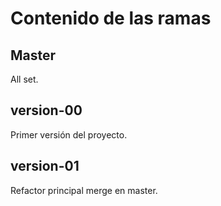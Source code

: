 # Contenido de las ramas
## Master
All set.

## version-00
Primer versión del proyecto.

## version-01
Refactor principal merge en master.

